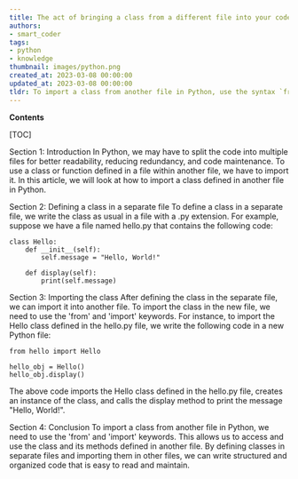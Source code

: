 ```yaml
---
title: The act of bringing a class from a different file into your code
authors:
- smart_coder
tags:
- python
- knowledge
thumbnail: images/python.png
created_at: 2023-03-08 00:00:00
updated_at: 2023-03-08 00:00:00
tldr: To import a class from another file in Python, use the syntax `from filename import classname`.
---
```


**Contents**

[TOC]

Section 1: Introduction
In Python, we may have to split the code into multiple files for better readability, reducing redundancy, and code maintenance. To use a class or function defined in a file within another file, we have to import it.  In this article, we will look at how to import a class defined in another file in Python.

Section 2: Defining a class in a separate file
To define a class in a separate file, we write the class as usual in a file with a .py extension. For example, suppose we have a file named hello.py that contains the following code:

```
class Hello:
    def __init__(self):
        self.message = "Hello, World!"

    def display(self):
        print(self.message)
```

Section 3: Importing the class
After defining the class in the separate file, we can import it into another file. To import the class in the new file, we need to use the 'from' and 'import' keywords. For instance, to import the Hello class defined in the hello.py file, we write the following code in a new Python file:

```
from hello import Hello

hello_obj = Hello()
hello_obj.display()
```

The above code imports the Hello class defined in the hello.py file, creates an instance of the class, and calls the display method to print the message "Hello, World!".

Section 4: Conclusion
To import a class from another file in Python, we need to use the 'from' and 'import' keywords. This allows us to access and use the class and its methods defined in another file. By defining classes in separate files and importing them in other files, we can write structured and organized code that is easy to read and maintain.
